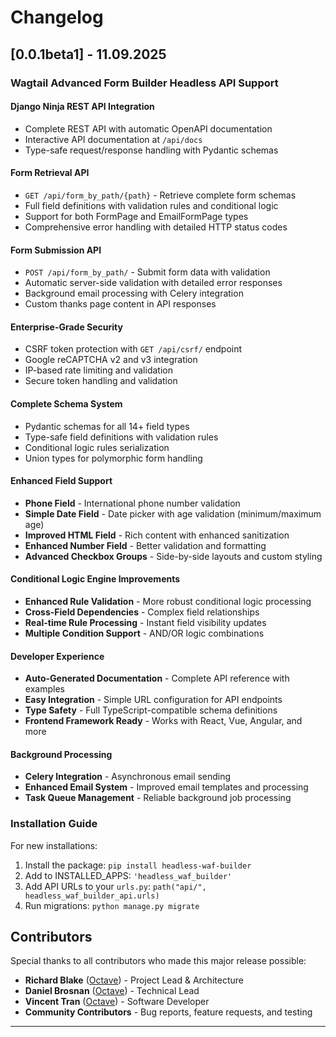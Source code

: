 # Changelog

## [0.0.1beta1] - 11.09.2025 

### **Wagtail Advanced Form Builder Headless API Support**

#### **Django Ninja REST API Integration**
  - Complete REST API with automatic OpenAPI documentation
  - Interactive API documentation at `/api/docs`
  - Type-safe request/response handling with Pydantic schemas

#### **Form Retrieval API**
  - `GET /api/form_by_path/{path}` - Retrieve complete form schemas
  - Full field definitions with validation rules and conditional logic
  - Support for both FormPage and EmailFormPage types
  - Comprehensive error handling with detailed HTTP status codes

#### **Form Submission API**
  - `POST /api/form_by_path/` - Submit form data with validation
  - Automatic server-side validation with detailed error responses
  - Background email processing with Celery integration
  - Custom thanks page content in API responses

#### **Enterprise-Grade Security**
  - CSRF token protection with `GET /api/csrf/` endpoint
  - Google reCAPTCHA v2 and v3 integration
  - IP-based rate limiting and validation
  - Secure token handling and validation

#### **Complete Schema System**
  - Pydantic schemas for all 14+ field types
  - Type-safe field definitions with validation rules
  - Conditional logic rules serialization
  - Union types for polymorphic form handling

#### **Enhanced Field Support**
  - **Phone Field** - International phone number validation
  - **Simple Date Field** - Date picker with age validation (minimum/maximum age)
  - **Improved HTML Field** - Rich content with enhanced sanitization
  - **Enhanced Number Field** - Better validation and formatting
  - **Advanced Checkbox Groups** - Side-by-side layouts and custom styling

#### **Conditional Logic Engine Improvements**
  - **Enhanced Rule Validation** - More robust conditional logic processing
  - **Cross-Field Dependencies** - Complex field relationships
  - **Real-time Rule Processing** - Instant field visibility updates
  - **Multiple Condition Support** - AND/OR logic combinations

#### **Developer Experience**
  - **Auto-Generated Documentation** - Complete API reference with examples
  - **Easy Integration** - Simple URL configuration for API endpoints
  - **Type Safety** - Full TypeScript-compatible schema definitions
  - **Frontend Framework Ready** - Works with React, Vue, Angular, and more

#### **Background Processing**
  - **Celery Integration** - Asynchronous email sending
  - **Enhanced Email System** - Improved email templates and processing
  - **Task Queue Management** - Reliable background job processing

### **Installation Guide**
For new installations:
  1. Install the package: `pip install headless-waf-builder`
  2. Add to INSTALLED_APPS: `'headless_waf_builder'`
  3. Add API URLs to your `urls.py`: `path("api/", headless_waf_builder_api.urls)`
  4. Run migrations: `python manage.py migrate`

## **Contributors**

Special thanks to all contributors who made this major release possible:

- **Richard Blake** ([Octave](https://octave.nz)) - Project Lead & Architecture
- **Daniel Brosnan** ([Octave](https://octave.nz)) - Technical Lead
- **Vincent Tran** ([Octave](https://octave.nz)) - Software Developer
- **Community Contributors** - Bug reports, feature requests, and testing

---